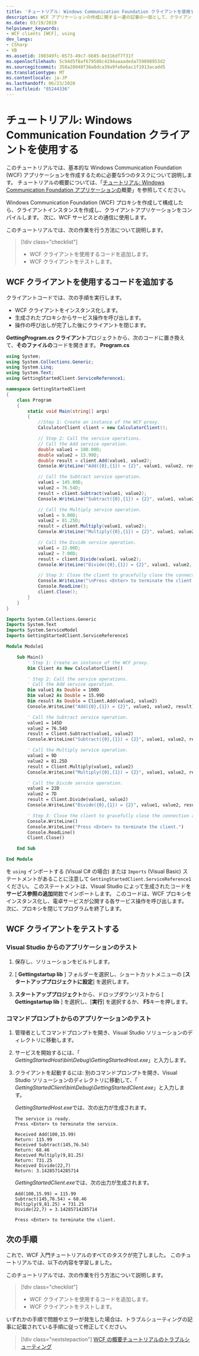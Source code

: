 ```yaml
---
title: 'チュートリアル: Windows Communication Foundation クライアントを使用する'
description: WCF アプリケーションの作成に関する一連の記事の一部として、クライアントインスタンスを作成し、アプリケーションをコンパイルし、サービスと通信する方法について説明します。
ms.date: 03/19/2019
helpviewer_keywords:
- WCF clients [WCF], using
dev_langs:
- CSharp
- VB
ms.assetid: 190349fc-0573-49c7-bb85-8e316df7f31f
ms.openlocfilehash: 5c94d5f8af679580c4194aaaadeda759098953d2
ms.sourcegitcommit: 358a28048f36a8dca39a9fe6e6ac1f1913acadd5
ms.translationtype: MT
ms.contentlocale: ja-JP
ms.lasthandoff: 06/23/2020
ms.locfileid: "85244336"
---
```

# <a name="tutorial-use-a-windows-communication-foundation-client"></a>チュートリアル: Windows Communication Foundation クライアントを使用する

このチュートリアルでは、基本的な Windows Communication Foundation (WCF) アプリケーションを作成するために必要な5つのタスクについて説明します。 チュートリアルの概要については、「[チュートリアル: Windows Communication Foundation アプリケーションの](getting-started-tutorial.md)概要」を参照してください。

Windows Communication Foundation (WCF) プロキシを作成して構成したら、クライアントインスタンスを作成し、クライアントアプリケーションをコンパイルします。 次に、WCF サービスとの通信に使用します。

このチュートリアルでは、次の作業を行う方法について説明します。
> [!div class="checklist"]
>
> - WCF クライアントを使用するコードを追加します。
> - WCF クライアントをテストします。

## <a name="add-code-to-use-the-wcf-client"></a>WCF クライアントを使用するコードを追加する

クライアントコードでは、次の手順を実行します。

- WCF クライアントをインスタンス化します。
- 生成されたプロキシからサービス操作を呼び出します。
- 操作の呼び出しが完了した後にクライアントを閉じます。

**GettingProgram.cs クライアント**プロジェクトから、次のコードに置き換えて、**そのファイルの**コードを開きます。 **Program.cs**

```csharp
using System;
using System.Collections.Generic;
using System.Linq;
using System.Text;
using GettingStartedClient.ServiceReference1;

namespace GettingStartedClient
{
    class Program
    {
        static void Main(string[] args)
        {
            //Step 1: Create an instance of the WCF proxy.
            CalculatorClient client = new CalculatorClient();

            // Step 2: Call the service operations.
            // Call the Add service operation.
            double value1 = 100.00D;
            double value2 = 15.99D;
            double result = client.Add(value1, value2);
            Console.WriteLine("Add({0},{1}) = {2}", value1, value2, result);

            // Call the Subtract service operation.
            value1 = 145.00D;
            value2 = 76.54D;
            result = client.Subtract(value1, value2);
            Console.WriteLine("Subtract({0},{1}) = {2}", value1, value2, result);

            // Call the Multiply service operation.
            value1 = 9.00D;
            value2 = 81.25D;
            result = client.Multiply(value1, value2);
            Console.WriteLine("Multiply({0},{1}) = {2}", value1, value2, result);

            // Call the Divide service operation.
            value1 = 22.00D;
            value2 = 7.00D;
            result = client.Divide(value1, value2);
            Console.WriteLine("Divide({0},{1}) = {2}", value1, value2, result);

            // Step 3: Close the client to gracefully close the connection and clean up resources.
            Console.WriteLine("\nPress <Enter> to terminate the client.");
            Console.ReadLine();
            client.Close();
        }
    }
}
```

```vb
Imports System.Collections.Generic
Imports System.Text
Imports System.ServiceModel
Imports GettingStartedClient.ServiceReference1

Module Module1

    Sub Main()
        ' Step 1: Create an instance of the WCF proxy.
        Dim Client As New CalculatorClient()

        ' Step 2: Call the service operations.
        ' Call the Add service operation.
        Dim value1 As Double = 100D
        Dim value2 As Double = 15.99D
        Dim result As Double = Client.Add(value1, value2)
        Console.WriteLine("Add({0},{1}) = {2}", value1, value2, result)

        ' Call the Subtract service operation.
        value1 = 145D
        value2 = 76.54D
        result = Client.Subtract(value1, value2)
        Console.WriteLine("Subtract({0},{1}) = {2}", value1, value2, result)

        ' Call the Multiply service operation.
        value1 = 9D
        value2 = 81.25D
        result = Client.Multiply(value1, value2)
        Console.WriteLine("Multiply({0},{1}) = {2}", value1, value2, result)

        ' Call the Divide service operation.
        value1 = 22D
        value2 = 7D
        result = Client.Divide(value1, value2)
        Console.WriteLine("Divide({0},{1}) = {2}", value1, value2, result)

        ' Step 3: Close the client to gracefully close the connection and clean up resources.
        Console.WriteLine()
        Console.WriteLine("Press <Enter> to terminate the client.")
        Console.ReadLine()
        Client.Close()

    End Sub

End Module
```

を `using` インポートする (Visual C# の場合) または `Imports` (Visual Basic) ステートメントがあることに注意して `GettingStartedClient.ServiceReference1` ください。 このステートメントは、Visual Studio によって生成されたコードを**サービス参照の追加**関数でインポートします。 このコードは、WCF プロキシをインスタンス化し、電卓サービスが公開する各サービス操作を呼び出します。 次に、プロキシを閉じてプログラムを終了します。

## <a name="test-the-wcf-client"></a>WCF クライアントをテストする

### <a name="test-the-application-from-visual-studio"></a>Visual Studio からのアプリケーションのテスト

1. 保存し、ソリューションをビルドします。

2. [ **Gettingstartup lib** ] フォルダーを選択し、ショートカットメニューの [**スタートアッププロジェクトに設定**] を選択します。

3. **スタートアッププロジェクト**から、ドロップダウンリストから [ **Gettingstartup lib** ] を選択し、[**実行**] を選択するか、 **F5**キーを押します。

### <a name="test-the-application-from-a-command-prompt"></a>コマンドプロンプトからのアプリケーションのテスト

1. 管理者としてコマンドプロンプトを開き、Visual Studio ソリューションのディレクトリに移動します。

2. サービスを開始するには、「 *GettingStartedHost\bin\Debug\GettingStartedHost.exe*」と入力します。

3. クライアントを起動するには: 別のコマンドプロンプトを開き、Visual Studio ソリューションのディレクトリに移動して、「 *GettingStartedClient\bin\Debug\GettingStartedClient.exe*」と入力します。

   *GettingStartedHost.exe*では、次の出力が生成されます。

   ```text
   The service is ready.
   Press <Enter> to terminate the service.

   Received Add(100,15.99)
   Return: 115.99
   Received Subtract(145,76.54)
   Return: 68.46
   Received Multiply(9,81.25)
   Return: 731.25
   Received Divide(22,7)
   Return: 3.14285714285714
   ```

   *GettingStartedClient.exe*では、次の出力が生成されます。

   ```text
   Add(100,15.99) = 115.99
   Subtract(145,76.54) = 68.46
   Multiply(9,81.25) = 731.25
   Divide(22,7) = 3.14285714285714

   Press <Enter> to terminate the client.
   ```

## <a name="next-steps"></a>次の手順

これで、WCF 入門チュートリアルのすべてのタスクが完了しました。 このチュートリアルでは、以下の内容を学習しました。

このチュートリアルでは、次の作業を行う方法について説明します。
> [!div class="checklist"]
>
> - WCF クライアントを使用するコードを追加します。
> - WCF クライアントをテストします。

いずれかの手順で問題やエラーが発生した場合は、トラブルシューティングの記事に記載されている手順に従って修正してください。

> [!div class="nextstepaction"]
> [WCF の概要チュートリアルのトラブルシューティング](troubleshooting-the-getting-started-tutorial.md)
